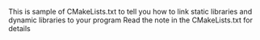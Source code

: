 This is sample of CMakeLists.txt to tell you how to link static libraries and dynamic libraries to your program
Read the note in the CMakeLists.txt for details